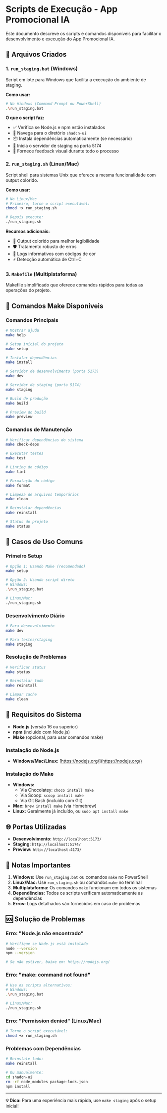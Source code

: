 # Scripts de Execução - App Promocional IA

Este documento descreve os scripts e comandos disponíveis para facilitar o desenvolvimento e execução do App Promocional IA.

## 📁 Arquivos Criados

### 1. `run_staging.bat` (Windows)
Script em lote para Windows que facilita a execução do ambiente de staging.

**Como usar:**
```bash
# No Windows (Command Prompt ou PowerShell)
.\run_staging.bat
```

**O que o script faz:**
- ✅ Verifica se Node.js e npm estão instalados
- 📁 Navega para o diretório `shadcn-ui`
- 📦 Instala dependências automaticamente (se necessário)
- 🚀 Inicia o servidor de staging na porta 5174
- 🎯 Fornece feedback visual durante todo o processo

### 2. `run_staging.sh` (Linux/Mac)
Script shell para sistemas Unix que oferece a mesma funcionalidade com output colorido.

**Como usar:**
```bash
# No Linux/Mac
# Primeiro, torne o script executável:
chmod +x run_staging.sh

# Depois execute:
./run_staging.sh
```

**Recursos adicionais:**
- 🌈 Output colorido para melhor legibilidade
- 🛡️ Tratamento robusto de erros
- 🎯 Logs informativos com códigos de cor
- ⚡ Detecção automática de Ctrl+C

### 3. `Makefile` (Multiplataforma)
Makefile simplificado que oferece comandos rápidos para todas as operações do projeto.

## 🚀 Comandos Make Disponíveis

### Comandos Principais
```bash
# Mostrar ajuda
make help

# Setup inicial do projeto
make setup

# Instalar dependências
make install

# Servidor de desenvolvimento (porta 5173)
make dev

# Servidor de staging (porta 5174)
make staging

# Build de produção
make build

# Preview do build
make preview
```

### Comandos de Manutenção
```bash
# Verificar dependências do sistema
make check-deps

# Executar testes
make test

# Linting do código
make lint

# Formatação do código
make format

# Limpeza de arquivos temporários
make clean

# Reinstalar dependências
make reinstall

# Status do projeto
make status
```

## 🎯 Casos de Uso Comuns

### Primeiro Setup
```bash
# Opção 1: Usando Make (recomendado)
make setup

# Opção 2: Usando script direto
# Windows:
.\run_staging.bat

# Linux/Mac:
./run_staging.sh
```

### Desenvolvimento Diário
```bash
# Para desenvolvimento
make dev

# Para testes/staging
make staging
```

### Resolução de Problemas
```bash
# Verificar status
make status

# Reinstalar tudo
make reinstall

# Limpar cache
make clean
```

## 🔧 Requisitos do Sistema

- **Node.js** (versão 16 ou superior)
- **npm** (incluído com Node.js)
- **Make** (opcional, para usar comandos make)

### Instalação do Node.js
- **Windows/Mac/Linux:** [https://nodejs.org/](https://nodejs.org/)

### Instalação do Make
- **Windows:** 
  - Via Chocolatey: `choco install make`
  - Via Scoop: `scoop install make`
  - Via Git Bash (incluído com Git)
- **Mac:** `brew install make` (via Homebrew)
- **Linux:** Geralmente já incluído, ou `sudo apt install make`

## 🌐 Portas Utilizadas

- **Desenvolvimento:** `http://localhost:5173/`
- **Staging:** `http://localhost:5174/`
- **Preview:** `http://localhost:4173/`

## 📝 Notas Importantes

1. **Windows:** Use `run_staging.bat` ou comandos `make` no PowerShell
2. **Linux/Mac:** Use `run_staging.sh` ou comandos `make` no terminal
3. **Multiplataforma:** Os comandos `make` funcionam em todos os sistemas
4. **Dependências:** Todos os scripts verificam automaticamente as dependências
5. **Erros:** Logs detalhados são fornecidos em caso de problemas

## 🆘 Solução de Problemas

### Erro: "Node.js não encontrado"
```bash
# Verifique se Node.js está instalado
node --version
npm --version

# Se não estiver, baixe em: https://nodejs.org/
```

### Erro: "make: command not found"
```bash
# Use os scripts alternativos:
# Windows:
.\run_staging.bat

# Linux/Mac:
./run_staging.sh
```

### Erro: "Permission denied" (Linux/Mac)
```bash
# Torne o script executável:
chmod +x run_staging.sh
```

### Problemas com Dependências
```bash
# Reinstale tudo:
make reinstall

# Ou manualmente:
cd shadcn-ui
rm -rf node_modules package-lock.json
npm install
```

---

**💡 Dica:** Para uma experiência mais rápida, use `make staging` após o setup inicial!